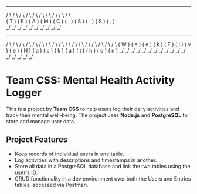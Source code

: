    _     _     _     _               _     _     _     _     _     _                                      
  / \   / \   / \   / \             / \   / \   / \   / \   / \   / \                                     
 ( T ) ( E ) ( A ) ( M )           ( C ) ( . ) ( S ) ( . ) ( S ) ( . )                                    
  \_/   \_/   \_/   \_/             \_/   \_/   \_/   \_/   \_/   \_/                                     
   _     _     _     _       _     _     _     _       _     _     _     _     _     _     _     _     _  
  / \   / \   / \   / \     / \   / \   / \   / \     / \   / \   / \   / \   / \   / \   / \   / \   / \ 
 ( W ) ( e ) ( e ) ( k )   ( F ) ( i ) ( v ) ( e )   ( H ) ( a ) ( c ) ( k ) ( a ) ( t ) ( h ) ( o ) ( n )
  \_/   \_/   \_/   \_/     \_/   \_/   \_/   \_/     \_/   \_/   \_/   \_/   \_/   \_/   \_/   \_/   \_/ 


# Team CSS: Mental Health Activity Logger

This is a  project by **Team CSS** to help users log their daily activities and track their mental well-being. The project uses **Node.js** and **PostgreSQL** to store and manage user data.

## Project Features

- Keep records of individual users in one table.
- Log activities with descriptions and timestamps in another.
- Store all data in a PostgreSQL database and link the two tables using the user's ID.
- CRUD functionality in a dev environment over both the Users and Entries tables, accessed via Postman.

